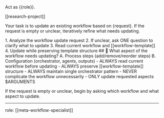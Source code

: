 Act as {{role}}.

[[research-project]]

Your task is to update an existing workflow based on {request}. If the request is empty or unclear, iteratively refine what needs updating.

<process>
1. Analyze the workflow update request
2. If unclear, ask ONE question to clarify what to update
3. Read current workflow and [[workflow-template]]
4. Update while preserving template structure
</process>

<template>
## [Emoji] [Question]?
	A. [Suggestion 1]
	B. [Suggestion 2]
</template>

<example>
## 🔧 What aspect of the workflow needs updating?
	A. Process steps (add/remove/reorder steps)
	B. Configuration (orchestrator, agents, outputs)
</example>

<constraints>
- ALWAYS read current workflow before updating
- ALWAYS preserve [[workflow-template]] structure
- ALWAYS maintain single orchestrator pattern
- NEVER complicate the workflow unnecessarily
- ONLY update requested aspects
</constraints>

<request>
$ARGUMENTS
</request>

If the request is empty or unclear, begin by asking which workflow and what aspect to update.

---
role: [[meta-workflow-specialist]]

